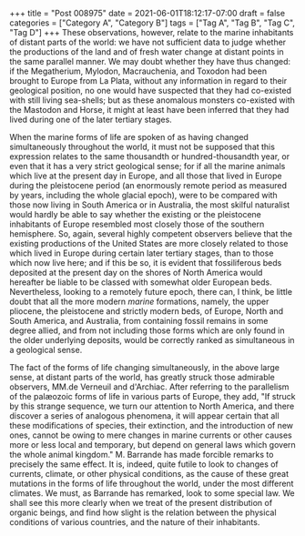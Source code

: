 +++
title = "Post 008975"
date = 2021-06-01T18:12:17-07:00
draft = false
categories = ["Category A", "Category B"]
tags = ["Tag A", "Tag B", "Tag C", "Tag D"]
+++
These observations, however, relate to the marine inhabitants of distant parts of the world: we have not sufficient data to judge whether the productions of the land and of fresh water change at distant points in the same parallel manner. We may doubt whether they have thus changed: if the Megatherium, Mylodon, Macrauchenia, and Toxodon had been brought to Europe from La Plata, without any information in regard to their geological position, no one would have suspected that they had co-existed with still living sea-shells; but as these anomalous monsters co-existed with the Mastodon and Horse, it might at least have been inferred that they had lived during one of the later tertiary stages.

When the marine forms of life are spoken of as having changed simultaneously throughout the world, it must not be supposed that this expression relates to the same thousandth or hundred-thousandth year, or even that it has a very strict geological sense; for if all the marine animals which live at the present day in Europe, and all those that lived in Europe during the pleistocene period (an enormously remote period as measured by years, including the whole glacial epoch), were to be compared with those now living in South America or in Australia, the most skilful naturalist would hardly be able to say whether the existing or the pleistocene inhabitants of Europe resembled most closely those of the southern hemisphere. So, again, several highly competent observers believe that the existing productions of the United States are more closely related to those which lived in Europe during certain later tertiary stages, than to those which now live here; and if this be so, it is evident that fossiliferous beds deposited at the present day on the shores of North America would hereafter be liable to be classed with somewhat older European beds. Nevertheless, looking to a remotely future epoch, there can, I think, be little doubt that all the more modern _marine_ formations, namely, the upper pliocene, the pleistocene and strictly modern beds, of Europe, North and South America, and Australia, from containing fossil remains in some degree allied, and from not including those forms which are only found in the older underlying deposits, would be correctly ranked as simultaneous in a geological sense.

The fact of the forms of life changing simultaneously, in the above large sense, at distant parts of the world, has greatly struck those admirable observers, MM.de Verneuil and d'Archiac. After referring to the parallelism of the palæozoic forms of life in various parts of Europe, they add, "If struck by this strange sequence, we turn our attention to North America, and there discover a series of analogous phenomena, it will appear certain that all these modifications of species, their extinction, and the introduction of new ones, cannot be owing to mere changes in marine currents or other causes more or less local and temporary, but depend on general laws which govern the whole animal kingdom." M. Barrande has made forcible remarks to precisely the same effect. It is, indeed, quite futile to look to changes of currents, climate, or other physical conditions, as the cause of these great mutations in the forms of life throughout the world, under the most different climates. We must, as Barrande has remarked, look to some special law. We shall see this more clearly when we treat of the present distribution of organic beings, and find how slight is the relation between the physical conditions of various countries, and the nature of their inhabitants.
